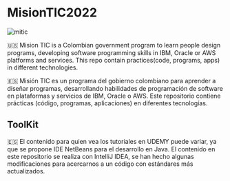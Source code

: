 # MisionTIC2022
![mitic](https://user-images.githubusercontent.com/121758322/210383274-34c33f43-de5d-483c-bde6-ed6b33f4ccff.png)

🇺🇸 Mision TIC is a Colombian government program to learn people design programs, developing software programming skills in IBM, Oracle or AWS platforms and services. This repo contain practices(code, programs, apps) in different technologies.

🇪🇸 Misión TIC es un programa del gobierno colombiano para aprender a diseñar programas, desarrollando habilidades de programación de software en plataformas y servicios de IBM, Oracle o AWS. Este repositorio contiene prácticas (código, programas, aplicaciones) en diferentes tecnologías.

## ToolKit
🇪🇸 El contenido para quien vea los tutoriales en UDEMY puede variar, ya que se propone IDE NetBeans para el desarrollo en Java. El contenido en este repositorio se realiza con IntelliJ IDEA, se han hecho algunas modificaciones para acercarnos a un código con estándares más actualizados.
